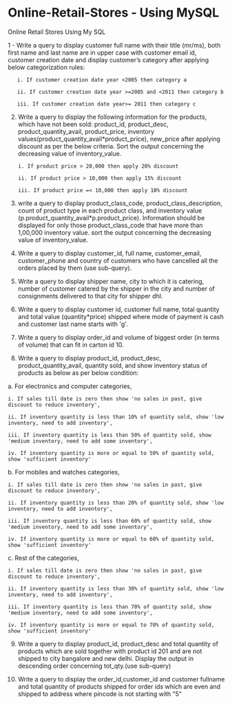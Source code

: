 # Online-Retail-Stores - Using MySQL
Online Retail Stores Using My SQL

1 - Write a query to display customer full name with their title (mr/ms), both first name and last name are in upper case with customer email id, customer creation date and display customer’s category after applying below categorization rules:
       
       i. If customer creation date year <2005 then category a
       
       ii. If customer creation date year >=2005 and <2011 then category b
       
       iii. If customer creation date year>= 2011 then category c

2. Write a query to display the following information for the products, which have not been sold:  product_id, product_desc, product_quantity_avail, product_price, inventory values(product_quantity_avail*product_price), new_price after applying discount as per the below criteria. Sort the output concerning the decreasing value of inventory_value.

       i. If product price > 20,000 then apply 20% discount

       ii. If product price > 10,000 then apply 15% discount

       iii. If product price =< 10,000 then apply 10% discount

 
 4. write a query to display product_class_code, product_class_description, count of product type in each product class, and inventory value (p.product_quantity_avail*p.product_price). 
   Information should be displayed for only those product_class_code that have more than 1,00,000 inventory value. sort the output concerning the decreasing value of inventory_value.

 
 5. Write a query to display customer_id, full name, customer_email, customer_phone and country of customers who have cancelled all the orders placed by them (use sub-query).
 
 6. Write a query to display shipper name, city to which it is catering, number of customer catered by the shipper in the city and number of consignments delivered to that city for 
    shipper dhl.
 
 7. Write a query to display customer id, customer full name, total quantity and total value (quantity*price) shipped where mode of payment is cash and customer last name starts with 'g'.
 
 8. Write a query to display order_id and volume of biggest order (in terms of volume) that can fit in carton id 10.
 
 9. Write a query to display product_id, product_desc, product_quantity_avail, quantity sold, and show inventory status of products as below as per below condition:
 
 a. For electronics and computer categories, 
    
    i. If sales till date is zero then show 'no sales in past, give discount to reduce inventory',
    
    ii. If inventory quantity is less than 10% of quantity sold, show 'low inventory, need to add inventory', 
    
    iii. If inventory quantity is less than 50% of quantity sold, show 'medium inventory, need to add some inventory', 
    
    iv. If inventory quantity is more or equal to 50% of quantity sold, show 'sufficient inventory'
 
 b. For mobiles and watches categories, 
    
    i. If sales till date is zero then show 'no sales in past, give discount to reduce inventory', 
    
    ii. If inventory quantity is less than 20% of quantity sold, show 'low inventory, need to add inventory',  
    
    iii. If inventory quantity is less than 60% of quantity sold, show 'medium inventory, need to add some inventory', 
    
    iv. If inventory quantity is more or equal to 60% of quantity sold, show 'sufficient inventory'

 c. Rest of the categories, 
    
    i. If sales till date is zero then show 'no sales in past, give discount to reduce inventory', 
    
    ii. If inventory quantity is less than 30% of quantity sold, show 'low inventory, need to add inventory',  
    
    iii. If inventory quantity is less than 70% of quantity sold, show 'medium inventory, need to add some inventory', 
    
    iv. If inventory quantity is more or equal to 70% of quantity sold, show 'sufficient inventory'

9. Write a query to display product_id, product_desc and total quantity of products which are sold together with product id 201 and are not shipped to city bangalore and new delhi. Display the output in descending order concerning tot_qty.(use sub-query)  

10. Write a query to display the order_id,customer_id and customer fullname and total quantity of products shipped for order ids which are even and shipped to address where pincode is not starting with "5" 
